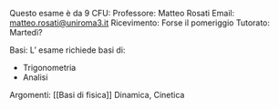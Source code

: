 Questo esame è da 9 CFU:
Professore: Matteo Rosati
Email: matteo.rosati@uniroma3.it
Ricevimento: Forse il pomeriggio
Tutorato: Martedì?

Basi:
L’ esame richiede basi di:
- Trigonometria
- Analisi

Argomenti:
[[Basi di fisica]]
Dinamica,
Cinetica